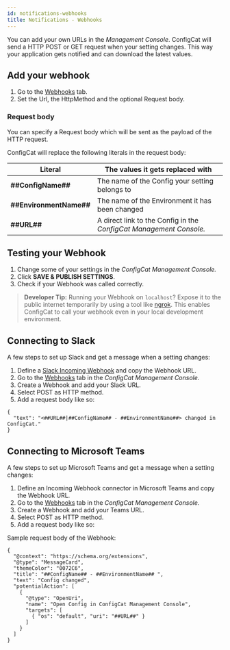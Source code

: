 ```yaml
---
id: notifications-webhooks
title: Notifications - Webhooks
---
```

You can add your own URLs in the *Management Console*. ConfigCat will send a HTTP POST or GET request when your setting changes. This way your application gets notified and can download the latest values.

## Add your webhook
1. Go to the <a href="https://app.configcat.com/webhook" target="_blank">Webhooks</a> tab.
2. Set the Url, the HttpMethod and the optional Request body.

### Request body
You can specify a Request body which will be sent as the payload of the HTTP request. 

ConfigCat will replace the following literals in the request body:

| Literal                 | The values it gets replaced with                                   |
| ----------------------- | ------------------------------------------------------------------ |
| **##ConfigName##**      | The name of the Config your setting belongs to                     |
| **##EnvironmentName##** | The name of the Environment it has been changed                    |
| **##URL##**             | A direct link to the Config in the *ConfigCat Management Console.* |

## Testing your Webhook
1. Change some of your settings in the *ConfigCat Management Console.* 
2. Click **SAVE & PUBLISH SETTINGS**.
3. Check if your Webhook was called correctly.

> **Developer Tip:** Running your Webhook on `localhost`? Expose it to the public internet temporarily by using a tool like <a href="https://ngrok.com/" target="_blank">ngrok</a>. This enables ConfigCat to call your webhook even in your local development environment.

## Connecting to Slack
A few steps to set up Slack and get a message when a setting changes:
1. Define a <a href="https://api.slack.com/incoming-webhooks" target="_blank">Slack Incoming Webhook</a> and copy the Webhook URL.
2. Go to the <a href="https://app.configcat.com/webhook" target="_blank">Webhooks</a> tab in the *ConfigCat Management Console.* 
3. Create a Webhook and add your Slack URL.
4. Select POST as HTTP method.
5. Add a request body like so:
```
{
  "text": "<##URL##|##ConfigName## - ##EnvironmentName##> changed in ConfigCat."
}
```

## Connecting to Microsoft Teams
A few steps to set up Microsoft Teams and get a message when a setting changes:
1. Define an Incoming Webhook connector in Microsoft Teams and copy the Webhook URL.
1. Go to the <a href="https://app.configcat.com/webhook" target="_blank">Webhooks</a> tab in the *ConfigCat Management Console.* 
1. Create a Webhook and add your Teams URL.
2. Select POST as HTTP method.
3. Add a request body like so:

Sample request body of the Webhook: 
```
{
  "@context": "https://schema.org/extensions",
  "@type": "MessageCard",
  "themeColor": "0072C6",
  "title": "##ConfigName## - ##EnvironmentName## ",
  "text": "Config changed",
  "potentialAction": [
    {
      "@type": "OpenUri",
      "name": "Open Config in ConfigCat Management Console",
      "targets": [
        { "os": "default", "uri": "##URL##" }
      ]
    }
  ]
}
```